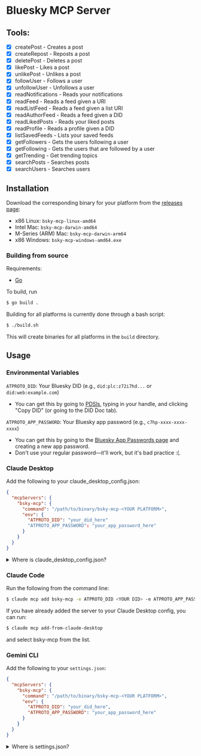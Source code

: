 # Bluesky MCP Server

## Tools:
 - [x] createPost - Creates a post
 - [x] createRepost - Reposts a post
 - [x] deletePost - Deletes a post
 - [x] likePost - Likes a post
 - [x] unlikePost - Unlikes a post
 - [x] followUser - Follows a user
 - [x] unfollowUser - Unfollows a user
 - [x] readNotifications - Reads your notifications
 - [x] readFeed - Reads a feed given a URI
 - [x] readListFeed - Reads a feed given a list URI
 - [x] readAuthorFeed - Reads a feed given a DID
 - [x] readLikedPosts - Reads your liked posts
 - [x] readProfile - Reads a profile given a DID
 - [x] listSavedFeeds - Lists your saved feeds
 - [x] getFollowers - Gets the users following a user
 - [x] getFollowing - Gets the users that are followed by a user
 - [x] getTrending - Get trending topics
 - [x] searchPosts - Searches posts
 - [x] searchUsers - Searches users

## Installation
 Download the corresponding binary for your platform from the [releases page](https://github.com/Saturn-VI/bsky-mcp/releases/latest):
 - x86 Linux: `bsky-mcp-linux-amd64`
 - Intel Mac: `bsky-mcp-darwin-amd64`
 - M-Series (ARM) Mac: `bsky-mcp-darwin-arm64`
 - x86 Windows: `bsky-mcp-windows-amd64.exe`

 ### Building from source
 Requirements:
 - [Go](https://go.dev/doc/install)

 To build, run
  ```bash
  $ go build .
  ```
  Building for all platforms is currently done through a bash script:
  ```bash
  $ ./build.sh
  ```
  This will create binaries for all platforms in the `build` directory.

## Usage

### Environmental Variables
  `ATPROTO_DID`: Your Bluesky DID (e.g., `did:plc:z72i7hd...` or `did:web:example.com`)
   - You can get this by going to [PDSls](https://pdsls.dev), typing in your handle, and clicking "Copy DID" (or going to the DID Doc tab).

  `ATPROTO_APP_PASSWORD`: Your Bluesky app password (e.g., `c7hp-xxxx-xxxx-xxxx`)
   - You can get this by going to the [Bluesky App Passwords page](https://bsky.app/settings/app-passwords) and creating a new app password.
   - Don't use your regular password—it'll work, but it's bad practice :(.

### Claude Desktop
  Add the following to your claude_desktop_config.json:
  ```json
  {
    "mcpServers": {
      "bsky-mcp": {
        "command": "/path/to/binary/bsky-mcp-<YOUR PLATFORM>",
        "env": {
          "ATPROTO_DID": "your_did_here"
          "ATPROTO_APP_PASSWORD": "your_app_password_here"
        }
      }
    }
  }
  ```
  <details>
  <summary>Where is claude_desktop_config.json?</summary>

 <br>

  On MacOS:

    ~/Library/Application Support/Claude/claude_desktop_config.json

  On Windows:

    %APPDATA%\Claude\claude_desktop_config.json

  On Linux:

    ~/.config/Claude/claude_desktop_config.json

  </details>

### Claude Code
  Run the following from the command line:
  ```bash
  $ claude mcp add bsky-mcp -e ATPROTO_DID <YOUR DID> -e ATPROTO_APP_PASSWORD <YOUR APP PASSWORD> -- /path/to/binary/bsky-mcp-<YOUR PLATFORM>
  ```

  If you have already added the server to your Claude Desktop config, you can run:
  ```bash
  $ claude mcp add-from-claude-desktop
  ```
  and select bsky-mcp from the list.

### Gemini CLI
  Add the following to your `settings.json`:
  ```json
  {
    "mcpServers": {
      "bsky-mcp": {
        "command": "/path/to/binary/bsky-mcp-<YOUR PLATFORM>",
        "env": {
          "ATPROTO_DID": "your_did_here",
          "ATPROTO_APP_PASSWORD": "your_app_password_here"
        }
      }
    }
  }
  ```
  <details>
  <summary>Where is settings.json?</summary>

   <br>

  On MacOS/Linux:

    ~/.config/gemini/settings.json

  On Windows:

    %USERPROFILE%\.gemini\settings.json

  </details>

